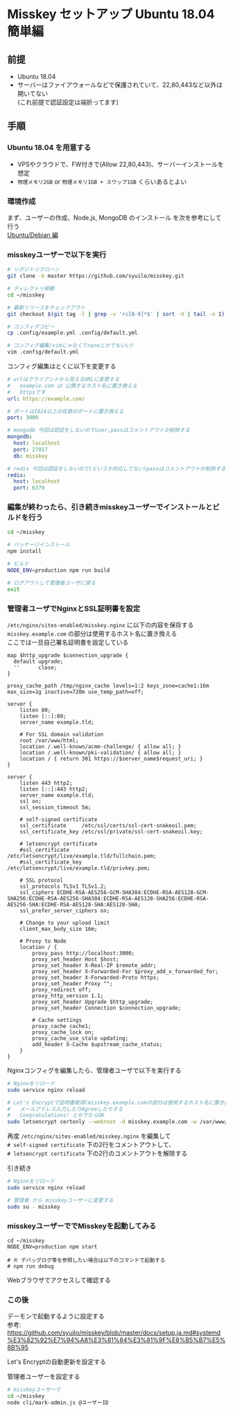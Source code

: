 
# Misskey セットアップ Ubuntu 18.04 簡単編

## 前提

- Ubuntu 18.04
- サーバーはファイアウォールなどで保護されていて、22,80,443など以外は開いてない  
  (これ前提で認証設定は端折ってます)

## 手順

### Ubuntu 18.04 を用意する

- VPSやクラウドで、FW付きで(Allow 22,80,443)、サーバーインストールを想定
- `物理メモリ2GB` or `物理メモリ1GB + スワップ1GB` くらいあるとよい

### 環境作成
まず、ユーザーの作成、Node.js, MongoDB のインストール を次を参考にして行う  
[Ubuntu/Debian 編](Setup-Ubuntu_Debian.md)

### misskeyユーザーで以下を実行
```sh
# リポジトリクローン
git clone -b master https://github.com/syuilo/misskey.git

# ディレクトリ移動
cd ~/misskey

# 最新リリースをチェックアウト
git checkout $(git tag -l | grep -v 'rc[0-9]*$' | sort -V | tail -n 1)

# コンフィグコピー
cp .config/example.yml .config/default.yml

# コンフィグ編集(vimじゃなくてnanoとかでもいい)
vim .config/default.yml

```

コンフィグ編集はとくに以下を変更する

```yml
# urlはクライアントから見えるURLに変更する
#   example.com は 公開するホスト名に置き換える
#   httpsです
url: https://example.com/

# ポートは1024以上の任意のポートに置き換える
port: 3000

# mongodb 今回は認証をしないのでuser,passはコメントアウトか削除する
mongodb:
  host: localhost
  port: 27017
  db: misskey

# redis 今回は認証をしないので(というか対応してない)passはコメントアウトか削除する
redis:
  host: localhost
  port: 6379
```

### 編集が終わったら、引き続きmisskeyユーザーでインストールとビルドを行う
```sh
cd ~/misskey

# パッケージインストール
npm install

# ビルド
NODE_ENV=production npm run build

# ログアウトして管理者ユーザに戻る
exit

```

### 管理者ユーザでNginxとSSL証明書を設定

`/etc/nginx/sites-enabled/misskey.nginx` に以下の内容を保存する  
`misskey.example.com` の部分は使用するホスト名に置き換える  
ここでは一旦自己署名証明書を設定している
```nginx
map $http_upgrade $connection_upgrade {
  default upgrade;
  ''      close;
}

proxy_cache_path /tmp/nginx_cache levels=1:2 keys_zone=cache1:16m max_size=1g inactive=720m use_temp_path=off;

server {
    listen 80;
    listen [::]:80;
    server_name example.tld;

    # For SSL domain validation
    root /var/www/html;
    location /.well-known/acme-challenge/ { allow all; }
    location /.well-known/pki-validation/ { allow all; }
    location / { return 301 https://$server_name$request_uri; }
}

server {
    listen 443 http2;
    listen [::]:443 http2;
    server_name example.tld;
    ssl on;
    ssl_session_timeout 5m;

    # self-signed certificate
    ssl_certificate     /etc/ssl/certs/ssl-cert-snakeoil.pem;
    ssl_certificate_key /etc/ssl/private/ssl-cert-snakeoil.key;

    # letsencrypt certificate
    #ssl_certificate           /etc/letsencrypt/live/example.tld/fullchain.pem;
    #ssl_certificate_key       /etc/letsencrypt/live/example.tld/privkey.pem;

    # SSL protocol
    ssl_protocols TLSv1 TLSv1.2;
    ssl_ciphers ECDHE-RSA-AES256-GCM-SHA384:ECDHE-RSA-AES128-GCM-SHA256:ECDHE-RSA-AES256-SHA384:ECDHE-RSA-AES128-SHA256:ECDHE-RSA-AES256-SHA:ECDHE-RSA-AES128-SHA:AES128-SHA;
    ssl_prefer_server_ciphers on;

    # Change to your upload limit
    client_max_body_size 16m;

    # Proxy to Node
    location / {
        proxy_pass http://localhost:3000;
        proxy_set_header Host $host;
        proxy_set_header X-Real-IP $remote_addr;
        proxy_set_header X-Forwarded-For $proxy_add_x_forwarded_for;
        proxy_set_header X-Forwarded-Proto https;
        proxy_set_header Proxy "";
        proxy_redirect off;
        proxy_http_version 1.1;
        proxy_set_header Upgrade $http_upgrade;
        proxy_set_header Connection $connection_upgrade;

        # Cache settings
        proxy_cache cache1;
        proxy_cache_lock on;
        proxy_cache_use_stale updating;
        add_header X-Cache $upstream_cache_status;
    }
}

```

Nginxコンフィグを編集したら、管理者ユーザで以下を実行する
```sh
# Nginxをリロード
sudo service nginx reload

# Let's Encryptで証明書取得(misskey.example.comの部分は使用するホスト名に置き換える)
#   メールアドレス入力したりAgreeしたりする
#   Congratulations! とかでたらOK
sudo letsencrypt certonly --webroot -d misskey.example.com -w /var/www/html/

```

再度 `/etc/nginx/sites-enabled/misskey.nginx` を編集して  
`# self-signed certificate` 下の2行をコメントアウトして、  
`# letsencrypt certificate` 下の2行のコメントアウトを解除する

引き続き
```sh
# Nginxをリロード
sudo service nginx reload
```

```sh
# 管理者 から misskeyユーザーに変更する
sudo su - misskey
```

### misskeyユーザーででMisskeyを起動してみる

```
cd ~/misskey
NODE_ENV=production npm start

# ※ デバッグログ等を参照したい場合は以下のコマンドで起動する
# npm run debug
```

Webブラウザでアクセスして確認する

### この後

デーモンで起動するように設定する  
参考: https://github.com/syuilo/misskey/blob/master/docs/setup.ja.md#systemd%E3%82%92%E7%94%A8%E3%81%84%E3%81%9F%E8%B5%B7%E5%8B%95 

Let's Encryptの自動更新を設定する

管理者ユーザーを設定する
```sh
# misskeyユーザーで
cd ~/misskey
node cli/mark-admin.js @ユーザーID
```
